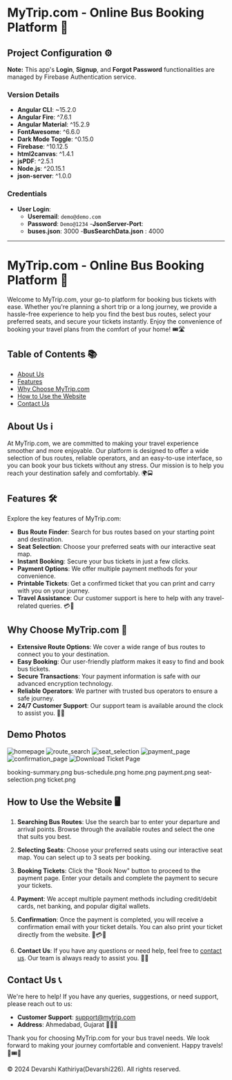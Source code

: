 # MyTrip.com - Online Bus Booking Platform 🚌

## Project Configuration ⚙️

**Note:** This app's **Login**, **Signup**, and **Forgot Password** functionalities are managed by Firebase Authentication service.


### Version Details
- **Angular CLI**: ~15.2.0
- **Angular Fire**: ^7.6.1
- **Angular Material**: ^15.2.9
- **FontAwesome**: ^6.6.0
- **Dark Mode Toggle**: ^0.15.0
- **Firebase**: ^10.12.5
- **html2canvas**: ^1.4.1
- **jsPDF**: ^2.5.1
- **Node.js**: ^20.15.1
- **json-server**: ^1.0.0

### Credentials
- **User Login**:
  - **Useremail**: `demo@demo.com`
  - **Password**: `Demo@1234`
-**JsonServer-Port**:
  - **buses.json**: 3000
  -**BusSearchData.json** : 4000
---

# MyTrip.com - Online Bus Booking Platform 🚌

Welcome to MyTrip.com, your go-to platform for booking bus tickets with ease. Whether you're planning a short trip or a long journey, we provide a hassle-free experience to help you find the best bus routes, select your preferred seats, and secure your tickets instantly. Enjoy the convenience of booking your travel plans from the comfort of your home! 🎟️🛣️

## Table of Contents 📚

- [About Us](#about-us)
- [Features](#features)
- [Why Choose MyTrip.com](#why-choose-mytripcom)
- [How to Use the Website](#how-to-use-the-website)
- [Contact Us](#contact-us)

## About Us ℹ️

At MyTrip.com, we are committed to making your travel experience smoother and more enjoyable. Our platform is designed to offer a wide selection of bus routes, reliable operators, and an easy-to-use interface, so you can book your bus tickets without any stress. Our mission is to help you reach your destination safely and comfortably. 🌍🚍

## Features 🛠️

Explore the key features of MyTrip.com:

- **Bus Route Finder**: Search for bus routes based on your starting point and destination.
- **Seat Selection**: Choose your preferred seats with our interactive seat map.
- **Instant Booking**: Secure your bus tickets in just a few clicks.
- **Payment Options**: We offer multiple payment methods for your convenience.
- **Printable Tickets**: Get a confirmed ticket that you can print and carry with you on your journey.
- **Travel Assistance**: Our customer support is here to help with any travel-related queries. 💳🚌

## Why Choose MyTrip.com 🌟

- **Extensive Route Options**: We cover a wide range of bus routes to connect you to your destination.
- **Easy Booking**: Our user-friendly platform makes it easy to find and book bus tickets.
- **Secure Transactions**: Your payment information is safe with our advanced encryption technology.
- **Reliable Operators**: We partner with trusted bus operators to ensure a safe journey.
- **24/7 Customer Support**: Our support team is available around the clock to assist you. 🎫📱

## Demo Photos

![homepage](https://github.com/Devarshi226/BUS-BOOKING-Angular/blob/f6b80748edea0f38bd7d99e13096a91e8afe4a18/src/assets/Screen-shot/home.png)
![route_search](https://github.com/Devarshi226/BUS-BOOKING-Angular/blob/1e2296db0af2d7f51a53791dfc38753ff2aa91bf/src/assets/Screen-shot/bus-schedule.png)
![seat_selection](https://github.com/Devarshi226/BUS-BOOKING-Angular/blob/1e2296db0af2d7f51a53791dfc38753ff2aa91bf/src/assets/Screen-shot/seat-selection.png)
![payment_page](https://github.com/Devarshi226/BUS-BOOKING-Angular/blob/1e2296db0af2d7f51a53791dfc38753ff2aa91bf/src/assets/Screen-shot/payment.png)
![confirmation_page](https://github.com/Devarshi226/BUS-BOOKING-Angular/blob/1e2296db0af2d7f51a53791dfc38753ff2aa91bf/src/assets/Screen-shot/booking-summary.png)
![Download Ticket Page](https://github.com/Devarshi226/BUS-BOOKING-Angular/blob/1e2296db0af2d7f51a53791dfc38753ff2aa91bf/src/assets/Screen-shot/ticket.png)


booking-summary.png
bus-schedule.png
home.png
payment.png
seat-selection.png
ticket.png
## How to Use the Website 🖥️

1. **Searching Bus Routes**: Use the search bar to enter your departure and arrival points. Browse through the available routes and select the one that suits you best.

2. **Selecting Seats**: Choose your preferred seats using our interactive seat map. You can select up to 3 seats per booking.

3. **Booking Tickets**: Click the "Book Now" button to proceed to the payment page. Enter your details and complete the payment to secure your tickets.

4. **Payment**: We accept multiple payment methods including credit/debit cards, net banking, and popular digital wallets.

5. **Confirmation**: Once the payment is completed, you will receive a confirmation email with your ticket details. You can also print your ticket directly from the website. 🚌💳📄

6. **Contact Us**: If you have any questions or need help, feel free to [contact us](#contact-us). Our team is always ready to assist you. 🧳📧

## Contact Us 📞

We're here to help! If you have any queries, suggestions, or need support, please reach out to us:

- **Customer Support**: [support@mytrip.com](mailto:support@mytrip.com)
- **Address**: Ahmedabad, Gujarat 📮📞🏢

Thank you for choosing MyTrip.com for your bus travel needs. We look forward to making your journey comfortable and convenient. Happy travels! 🚌🎟️🌟


© 2024 Devarshi Kathiriya(Devarshi226). All rights reserved.
